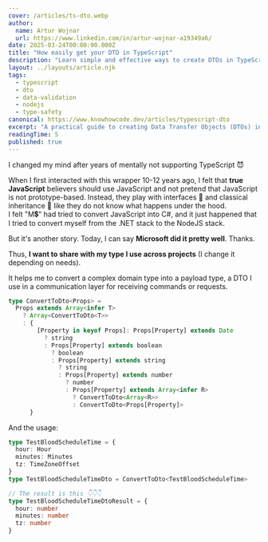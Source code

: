 ```yaml
---
cover: /articles/ts-dto.webp
author:
  name: Artur Wojnar
  url: https://www.linkedin.com/in/artur-wojnar-a19349a6/
date: 2025-03-24T00:00:00.000Z
title: "How easily get your DTO in TypeScript"
description: "Learn simple and effective ways to create DTOs in TypeScript for better type safety and data validation in your applications."
layout: ../layouts/article.njk
tags:
  - typescript
  - dto
  - data-validation
  - nodejs
  - type-safety
canonical: https://www.knowhowcode.dev/articles/typescript-dto
excerpt: "A practical guide to creating Data Transfer Objects (DTOs) in TypeScript with simple, effective patterns"
readingTime: 5
published: true
---
```


I changed my mind after years of mentally not supporting TypeScript 😈  

When I first interacted with this wrapper 10-12 years ago, I felt that **true JavaScript** believers should use JavaScript and not pretend that JavaScript is not prototype-based. Instead, they play with interfaces 🤢 and classical inheritance 🤢 like they do not know what happens under the hood.  
I felt "M💲" had tried to convert JavaScript into C#, and it just happened that I tried to convert myself from the .NET stack to the NodeJS stack.  
  
But it's another story. Today, I can say **Microsoft did it pretty well**. Thanks.  
  
Thus, **I want to share with my type I use across projects** (I change it depending on needs).  
  
It helps me to convert a complex domain type into a payload type, a DTO I use in a communication layer for receiving commands or requests.  
  
```typescript
type ConvertToDto<Props> =
  Props extends Array<infer T>
    ? Array<ConvertToDto<T>>
    : {
        [Property in keyof Props]: Props[Property] extends Date
          ? string
          : Props[Property] extends boolean
            ? boolean
            : Props[Property] extends string
              ? string
              : Props[Property] extends number
                ? number
                : Props[Property] extends Array<infer R>
                  ? ConvertToDto<Array<R>>
                  : ConvertToDto<Props[Property]>
      }
```

And the usage:

```typescript
type TestBloodScheduleTime = {
  hour: Hour
  minutes: Minutes
  tz: TimeZoneOffset
}
type TestBloodScheduleTimeDto = ConvertToDto<TestBloodScheduleTime>

// The result is this 👇👇👇
type TestBloodScheduleTimeDtoResult = {
  hour: number
  minutes: number
  tz: number
}
```